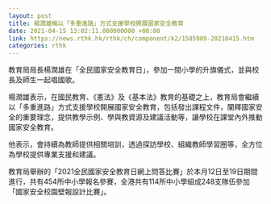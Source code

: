 ```yaml
---
layout: post
title: 楊潤雄稱以「多重進路」方式支援學校開展國家安全教育
date: 2021-04-15 13:02:11.000000000 +08:00
link: https://news.rthk.hk/rthk/ch/component/k2/1585909-20210415.htm
categories: rthk
---
```


教育局局長楊潤雄在「全民國家安全教育日」，參加一間小學的升旗儀式，並與校長及師生一起唱國歌。

楊潤雄表示，在國民教育、《憲法》及《基本法》教育的基礎之上，教育局會繼續以「多重進路」方式支援學校開展國家安全教育，包括發出課程文件，闡釋國家安全的重要理念，提供教學示例、學與教資源及建議活動等，讓學校在課堂內外推動國家安全教育。

他表示，會持續為教師提供相關培訓，透過探訪學校、組織教師學習圈等，全方位為學校提供專業支援和建議。

教育局舉辦的「2021全民國家安全教育日網上問答比賽」於本月12日至19日期間進行，共有454所中小學報名參賽，全港共有114所中小學組成248支隊伍參加「國家安全校園壁報設計比賽」。
